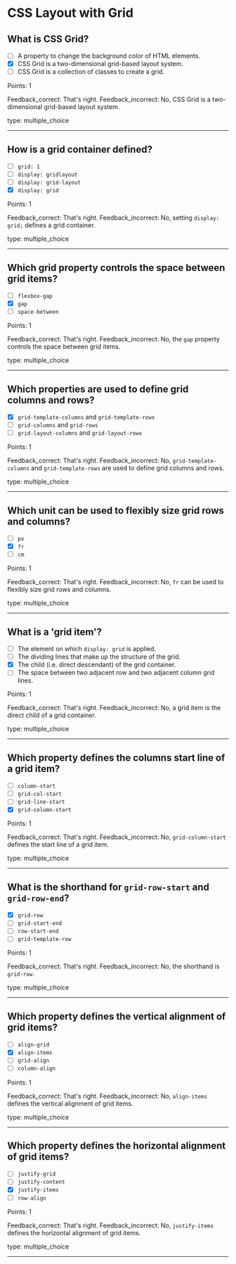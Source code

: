 # CSS Layout with Grid

## What is CSS Grid?

- [ ] A property to change the background color of HTML elements.
- [x] CSS Grid is a two-dimensional grid-based layout system.
- [ ] CSS Grid is a collection of classes to create a grid.

Points: 1

Feedback_correct: That's right.
Feedback_incorrect: No, CSS Grid is a two-dimensional grid-based layout system.

type: multiple_choice

---

## How is a grid container defined?

- [ ] `grid: 1`
- [ ] `display: gridlayout`
- [ ] `display: grid-layout`
- [x] `display: grid`

Points: 1

Feedback_correct: That's right.
Feedback_incorrect: No, setting `display: grid;` defines a grid container.

type: multiple_choice

---

## Which grid property controls the space between grid items?

- [ ] `flexbox-gap`
- [x] `gap`
- [ ] `space-between`

Points: 1

Feedback_correct: That's right.
Feedback_incorrect: No, the `gap` property controls the space between grid items.

type: multiple_choice

---

## Which properties are used to define grid columns and rows?

- [x] `grid-template-columns` and `grid-template-rows`
- [ ] `grid-columns` and `grid-rows`
- [ ] `grid-layout-columns` and `grid-layout-rows`

Points: 1

Feedback_correct: That's right.
Feedback_incorrect: No, `grid-template-columns` and `grid-template-rows` are used to define grid columns and rows.

type: multiple_choice

---

## Which unit can be used to flexibly size grid rows and columns?

- [ ] `px`
- [x] `fr`
- [ ] `cm`

Points: 1

Feedback_correct: That's right.
Feedback_incorrect: No, `fr` can be used to flexibly size grid rows and columns.

type: multiple_choice

---

## What is a 'grid item'?

- [ ] The element on which `display: grid` is applied.
- [ ] The dividing lines that make up the structure of the grid.
- [x] The child (i.e. direct descendant) of the grid container.
- [ ] The space between two adjacent row and two adjacent column grid lines.

Points: 1

Feedback_correct: That's right.
Feedback_incorrect: No, a grid item is the direct child of a grid container.

type: multiple_choice

---

## Which property defines the columns start line of a grid item?

- [ ] `column-start`
- [ ] `grid-col-start`
- [ ] `grid-line-start`
- [x] `grid-column-start`

Points: 1

Feedback_correct: That's right.
Feedback_incorrect: No, `grid-column-start` defines the start line of a grid item.

type: multiple_choice

---

## What is the shorthand for `grid-row-start` and `grid-row-end`?

- [x] `grid-row`
- [ ] `grid-start-end`
- [ ] `row-start-end`
- [ ] `grid-template-row`

Points: 1

Feedback_correct: That's right.
Feedback_incorrect: No, the shorthand is `grid-row`.

type: multiple_choice

---

## Which property defines the vertical alignment of grid items?

- [ ] `align-grid`
- [x] `align-items`
- [ ] `grid-align`
- [ ] `column-align`

Points: 1

Feedback_correct: That's right.
Feedback_incorrect: No, `align-items` defines the vertical alignment of grid items.

type: multiple_choice

---

## Which property defines the horizontal alignment of grid items?

- [ ] `justify-grid`
- [ ] `justify-content`
- [x] `justify-items`
- [ ] `row-align`

Points: 1

Feedback_correct: That's right.
Feedback_incorrect: No, `justify-items` defines the horizontal alignment of grid items.

type: multiple_choice

---
